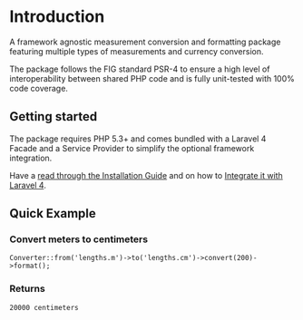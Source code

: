 # Introduction

A framework agnostic measurement conversion and formatting package featuring multiple types of measurements and currency conversion.

The package follows the FIG standard PSR-4 to ensure a high level of interoperability between shared PHP code and is fully unit-tested with 100% code coverage.

## Getting started

The package requires PHP 5.3+ and comes bundled with a Laravel 4 Facade and a Service Provider to simplify the optional framework integration.

Have a [read through the Installation Guide]({url}/introduction/installation) and
on how to [Integrate it with Laravel 4]({url}/introduction/laravel-4).

## Quick Example

### Convert meters to centimeters

	Converter::from('lengths.m')->to('lengths.cm')->convert(200)->format();

### Returns

	20000 centimeters
